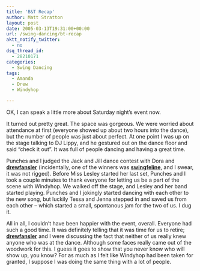 ```yaml
---
title: 'B&T Recap'
author: Matt Stratton
layout: post
date: 2005-03-13T19:31:00+00:00
url: /swing-dancing/bt-recap
aktt_notify_twitter:
  - no
dsq_thread_id:
  - 28210171
categories:
  - Swing Dancing
tags:
  - Amanda
  - Drew
  - Windyhop

---
```

OK, I can speak a little more about Saturday night&#8217;s event now.

It turned out pretty great. The space was gorgeous. We were worried about attendance at first (everyone showed up about two hours into the dance), but the number of people was just about perfect. At one point I was up on the stage talking to DJ Lippy, and he gestured out on the dance floor and said &#8220;check it out&#8221;. It was full of people dancing and having a great time.

Punches and I judged the Jack and Jill dance contest with Dora and <span class="ljuser" style="white-space: nowrap;"><a href="https://drewfansler.livejournal.com/"><strong>drewfansler</strong></a></span> (incidentally, one of the winners was <span class="ljuser" style="white-space: nowrap;"><a href="https://swingfeline.livejournal.com/"><strong>swingfeline</strong></a></span>, and I swear, it was not rigged). Before Miss Lesley started her last set, Punches and I took a couple minutes to thank everyone for letting us be a part of the scene with Windyhop. We walked off the stage, and Lesley and her band started playing. Punches and I jokingly started dancing with each other to the new song, but luckily Tessa and Jenna stepped in and saved us from each other &#8211; which started a small, spontanous jam for the two of us. I dug it.

All in all, I couldn&#8217;t have been happier with the event, overall. Everyone had such a good time. It was definitely telling that it was time for us to retire; <span class="ljuser" style="white-space: nowrap;"><a href="https://drewfansler.livejournal.com/"><strong>drewfansler</strong></a></span> and I were discussing the fact that neither of us really knew anyone who was at the dance. Although some faces really came out of the woodwork for this. I guess it goes to show that you never know who will show up, you know? For as much as I felt like Windyhop had been taken for granted, I suppose I was doing the same thing with a lot of people.